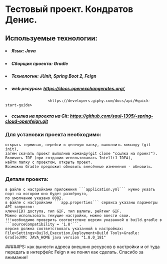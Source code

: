 # Тестовый проект. Кондратов Денис.

## Используемые технологии:

##### <li>Язык: Java

##### <li>Сборщик проекта: Gradle

##### <li>Технологии: JUnit, Spring Boot 2, Feign

##### <li>web ресурсы: <https://docs.openexchangerates.org/>,
					   <https://developers.giphy.com/docs/api/#quick-start-guide>
					   
##### <li>ссылка на проекта на Git: <https://github.com/saul-1395/-spring-cloud-openfeign.git>

### Для установки проекта необходимо:
	открыть терминал, перейти в целевую папку, выполнить команду (git init),
	затем скачать проект выполнив команду(git clone "ссылка на проект").
	Включить IDE (при создании использовалась IntelliJ IDEA), 
	найти папку с проектом, открыть проект.
	Возможно Gradle предложит обновить внесённые изменения - обновить.
	
###	Детали проекта:
	в файле с настройками приложения ```application.yml``` нужно указть порт на котором оно будет развёрнуто,
	по умолчанию указано 8082.
	в файле с настройками ```app.properties``` сервиса указаны параметры API запросов:
	ключи(ID) доступа, тип GIF, тип валюты, рейтинг GIF.
	Можно использовать текущие настройки, можно ввести свои.
	!!!необходимо проверить соответствие версии указанной в build.gradle в ```sourceCompatibility = '1.8'```,
	версия должна соответствовать указанной в настройках:
	File>Settings>Build,Execution,Deployment>Build Tools>Gradle: GradleJVM: JAVA_HOME java version "1.8.0_181"	
	
#####PS: как вынести адреса внешних ресурсов в настройки и от туда передать в интерфейс Feign я не понял как сделать.
Спасибо за внимание!
	
	
	